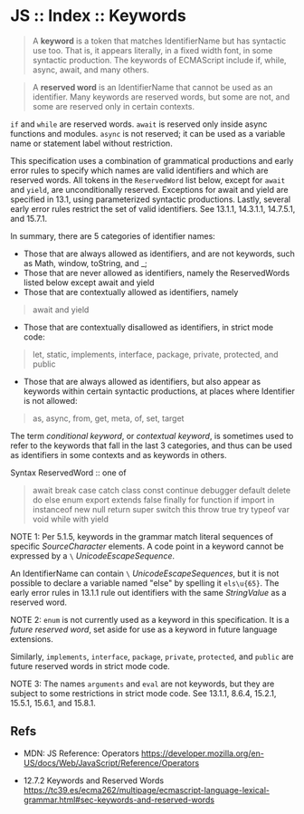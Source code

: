 # JS :: Index :: Keywords



>A **keyword** is a token that matches IdentifierName but has syntactic use too.
That is, it appears literally, in a fixed width font, in some syntactic production. The keywords of ECMAScript include if, while, async, await, and many others.

>A **reserved word** is an IdentifierName that cannot be used as an identifier.
Many keywords are reserved words, but some are not, and some are reserved only in certain contexts.

`if` and `while` are reserved words. 
`await` is reserved only inside async functions and modules. 
`async` is not reserved; it can be used as a variable name or statement label without restriction.

This specification uses a combination of grammatical productions and early error rules to specify which names are valid identifiers and which are reserved words. All tokens in the `ReservedWord` list below, except for `await` and `yield`, are unconditionally reserved. Exceptions for await and yield are specified in 13.1, using parameterized syntactic productions. Lastly, several early error rules restrict the set of valid identifiers. See 13.1.1, 14.3.1.1, 14.7.5.1, and 15.7.1.

In summary, there are 5 categories of identifier names:
- Those that are always allowed as identifiers, and are not keywords, such as Math, window, toString, and _;
- Those that are never allowed as identifiers, namely the ReservedWords listed below except await and yield
- Those that are contextually allowed as identifiers, namely
>await and yield
- Those that are contextually disallowed as identifiers, in strict mode code:
>let, static, implements, interface, package, private, protected, and public
- Those that are always allowed as identifiers, but also appear as keywords within certain syntactic productions, at places where Identifier is not allowed:
>as, async, from, get, meta, of, set, target

The term *conditional keyword*, or *contextual keyword*, is sometimes used to refer to the keywords that fall in the last 3 categories, and thus can be used as identifiers in some contexts and as keywords in others.


Syntax
ReservedWord :: one of
>await break case catch class const continue debugger default delete do else enum export extends false finally for function if import in instanceof new null return super switch this throw true try typeof var void while with yield

NOTE 1: Per 5.1.5, keywords in the grammar match literal sequences of specific *SourceCharacter* elements. A code point in a keyword cannot be expressed by a `\` *UnicodeEscapeSequence*. 

An IdentifierName can contain `\` *UnicodeEscapeSequences*, but it is not possible to declare a variable named "else" by spelling it `els\u{65}`. The early error rules in 13.1.1 rule out identifiers with the same *StringValue* as a reserved word.

NOTE 2: `enum` is not currently used as a keyword in this specification. It is a *future reserved word*, set aside for use as a keyword in future language extensions. 

Similarly, `implements`, `interface`, `package`, `private`, `protected`, and `public` are future reserved words in strict mode code.

NOTE 3: The names `arguments` and `eval` are not keywords, but they are subject to some restrictions in strict mode code. See 13.1.1, 8.6.4, 15.2.1, 15.5.1, 15.6.1, and 15.8.1.



## Refs

* MDN: JS Reference: Operators
https://developer.mozilla.org/en-US/docs/Web/JavaScript/Reference/Operators

* 12.7.2 Keywords and Reserved Words
https://tc39.es/ecma262/multipage/ecmascript-language-lexical-grammar.html#sec-keywords-and-reserved-words
